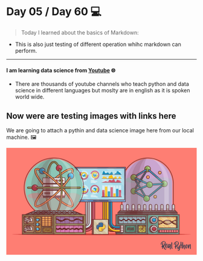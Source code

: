 # Day 05 / Day 60 💻
> Today I learned about the basics of Markdown:
* This is also just testing of different operation whihc markdown can perform.

---
#### I am learning data science from [Youtube](www.youtube.com) 🌐
- There are thousands of youtube channels who teach python and data science in different languages but moslty are in english as it is spoken world wide.

## Now were are testing images with links here

We are going to attach a pythin and data science image here from our local machine. 🖼️

![pythonimage](../python_header.jpg)

